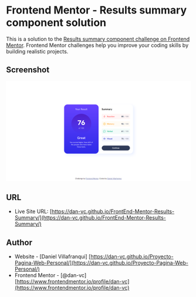# Frontend Mentor - Results summary component solution

This is a solution to the [Results summary component challenge on Frontend Mentor](https://www.frontendmentor.io/challenges/results-summary-component-CE_K6s0maV). Frontend Mentor challenges help you improve your coding skills by building realistic projects. 

## Screenshot

![Screenshot of the Solution for the Results summary component challenge](./assets/images/ss.png)

## URL

- Live Site URL: [https://dan-vc.github.io/FrontEnd-Mentor-Results-Summary/](https://dan-vc.github.io/FrontEnd-Mentor-Results-Summary/)

## Author

- Website - [Daniel Villafranqui] [https://dan-vc.github.io/Proyecto-Pagina-Web-Personal/](https://dan-vc.github.io/Proyecto-Pagina-Web-Personal/)
- Frontend Mentor - [@dan-vc] [https://www.frontendmentor.io/profile/dan-vc](https://www.frontendmentor.io/profile/dan-vc)